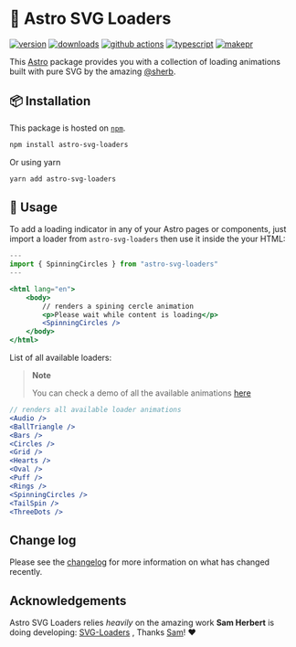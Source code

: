 # 🚀 Astro SVG Loaders

[![version][version-badge]][npm]
[![downloads][downloads-badge]][npm]
[![github actions][github-actions-badge]][github-actions]
[![typescript][typescript-badge]][typescript]
[![makepr][makepr-badge]][makepr]

This [Astro](https://astro.build/) package provides you with a collection of loading animations built with pure SVG by the amazing [@sherb][sam-herbert].

## 📦 Installation

This package is hosted on [`npm`][npm].

```bash
npm install astro-svg-loaders
```

Or using yarn

```bash
yarn add astro-svg-loaders
```

## 🥑 Usage

To add a loading indicator in any of your Astro pages or components, just import a loader from `astro-svg-loaders` then use it inside the your HTML:

```jsx index.astro
---
import { SpinningCircles } from "astro-svg-loaders"
---

<html lang="en">
    <body>
        // renders a spining cercle animation
        <p>Please wait while content is loading</p>
        <SpinningCircles />
    </body>
</html>
```

List of all available loaders:

> **Note**
>
> You can check a demo of all the available animations [here][demo]

```jsx
// renders all available loader animations
<Audio />
<BallTriangle />
<Bars />
<Circles />
<Grid />
<Hearts />
<Oval />
<Puff />
<Rings />
<SpinningCircles />
<TailSpin />
<ThreeDots />
```

## Change log

Please see the [changelog](CHANGELOG.md) for more information on what has changed recently.

## Acknowledgements

Astro SVG Loaders relies _heavily_ on the amazing work **Sam Herbert** is doing developing: [SVG-Loaders][svg-loaders] , Thanks [Sam][sam-herbert]! ❤️

[npm]: https://npmjs.com/package/astro-svg-loaders
[svg-loaders]: https://github.com/SamHerbert/SVG-Loaders
[sam-herbert]: https://github.com/SamHerbert
[demo]: https://samherbert.net/svg-loaders

<!-- Readme Badges -->

[version-badge]: https://img.shields.io/npm/v/astro-svg-loaders.svg
[downloads-badge]: https://img.shields.io/npm/dt/astro-svg-loaders
[github-actions]: https://github.com/codiume/orbit/actions
[github-actions-badge]: https://github.com/codiume/orbit/actions/workflows/node.js.yml/badge.svg
[typescript]: https://npmjs.com/package/astro-svg-loaders
[typescript-badge]: https://img.shields.io/npm/types/astro-svg-loaders
[makepr]: https://makeapullrequest.com
[makepr-badge]: https://img.shields.io/badge/PRs-welcome-brightgreen.svg?style=flat-square?style=flat
